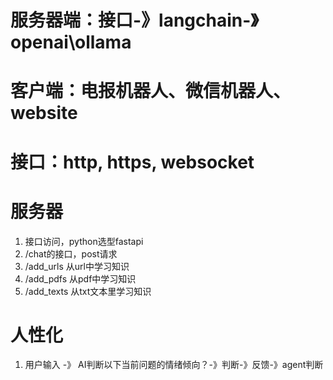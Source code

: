 # 服务器端：接口-》langchain-》openai\ollama
# 客户端：电报机器人、微信机器人、website
# 接口：http, https, websocket

# 服务器
1. 接口访问，python选型fastapi
2. /chat的接口，post请求
3. /add_urls 从url中学习知识
4. /add_pdfs 从pdf中学习知识
5. /add_texts 从txt文本里学习知识

# 人性化
1. 用户输入 -》 AI判断以下当前问题的情绪倾向？-》判断-》反馈-》agent判断
